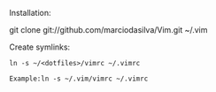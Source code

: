 Installation:

  git clone git://github.com/marciodasilva/Vim.git ~/.vim

Create symlinks:
  
    ln -s ~/<dotfiles>/vimrc ~/.vimrc

    Example:ln -s ~/.vim/vimrc ~/.vimrc
